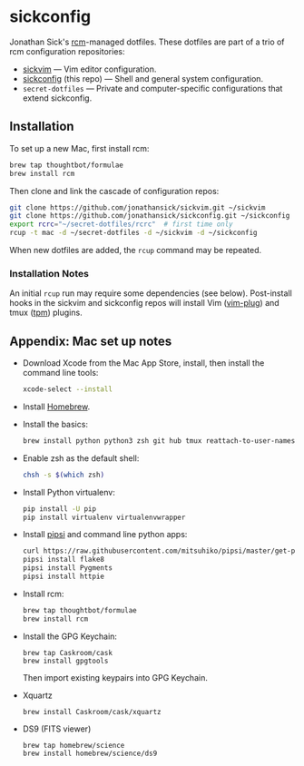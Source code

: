 # sickconfig

Jonathan Sick's [rcm](http://thoughtbot.github.io/rcm/)-managed dotfiles.
These dotfiles are part of a trio of rcm configuration repositories:

- [sickvim](https://github.com/jonathansick/sickvim) — Vim editor configuration.
- [sickconfig](https://github.com/jonathansick/sickconfig) (this repo) — Shell and general system configuration.
- `secret-dotfiles` — Private and computer-specific configurations that extend sickconfig.

## Installation

To set up a new Mac, first install rcm:

```bash
brew tap thoughtbot/formulae
brew install rcm
```

Then clone and link the cascade of configuration repos:

```bash
git clone https://github.com/jonathansick/sickvim.git ~/sickvim
git clone https://github.com/jonathansick/sickconfig.git ~/sickconfig
export rcrc="~/secret-dotfiles/rcrc"  # first time only
rcup -t mac -d ~/secret-dotfiles -d ~/sickvim -d ~/sickconfig
```

When new dotfiles are added, the `rcup` command may be repeated.

### Installation Notes

An initial `rcup` run may require some dependencies (see below).
Post-install hooks in the sickvim and sickconfig repos will install Vim ([vim-plug](https://github.com/junegunn/vim-plug)) and tmux ([tpm](https://github.com/tmux-plugins/tpm)) plugins.

## Appendix: Mac set up notes

- Download Xcode from the Mac App Store, install, then install the command line tools:

  ```bash
  xcode-select --install
  ```

- Install [Homebrew](http://brew.sh).

- Install the basics:

  ```bash
  brew install python python3 zsh git hub tmux reattach-to-user-namespace ctags ack z ruby node
  ```

- Enable zsh as the default shell:

  ```bash
  chsh -s $(which zsh)
  ```

- Install Python virtualenv:

  ```bash
  pip install -U pip
  pip install virtualenv virtualenvwrapper
  ```

- Install [pipsi](https://github.com/mitsuhiko/pipsi) and command line python apps:

  ```bash
  curl https://raw.githubusercontent.com/mitsuhiko/pipsi/master/get-pipsi.py | python
  pipsi install flake8
  pipsi install Pygments
  pipsi install httpie
  ```

- Install rcm:

  ```bash
  brew tap thoughtbot/formulae
  brew install rcm
  ```

- Install the GPG Keychain:

  ```
  brew tap Caskroom/cask
  brew install gpgtools
  ```

  Then import existing keypairs into GPG Keychain.

- Xquartz

  ```
  brew install Caskroom/cask/xquartz
  ```

- DS9 (FITS viewer)

  ```
  brew tap homebrew/science
  brew install homebrew/science/ds9
  ```
